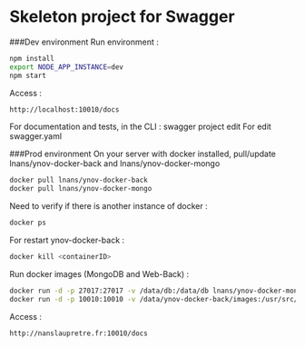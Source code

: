 # Skeleton project for Swagger

###Dev environment
Run environment :
```bash
npm install
export NODE_APP_INSTANCE=dev
npm start
```
Access :
```html
http://localhost:10010/docs
```

For documentation and tests, in the CLI : swagger project edit
For edit swagger.yaml

###Prod environment
On your server with docker installed, pull/update lnans/ynov-docker-back and lnans/ynov-docker-mongo
```bash
docker pull lnans/ynov-docker-back
docker pull lnans/ynov-docker-mongo
```
Need to verify if there is another instance of docker :
```bash
docker ps 
```
For restart ynov-docker-back :
```bash
docker kill <containerID>
```
Run docker images (MongoDB and Web-Back) :
```bash
docker run -d -p 27017:27017 -v /data/db:/data/db lnans/ynov-docker-mongo
docker run -d -p 10010:10010 -v /data/ynov-docker-back/images:/usr/src/app/ressources/images lnans/ynov-docker-back
```
Access :
```html
http://nanslaupretre.fr:10010/docs
```
